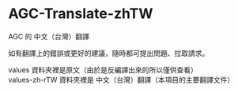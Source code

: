 # AGC-Translate-zhTW
AGC 的 中文（台灣）翻譯

如有翻譯上的錯誤或更好的建議，隨時都可提出問題、拉取請求。

values 資料夾裡是原文（由於是反編譯出來的所以僅供查看）  
values-zh-rTW 資料夾裡是 中文（台灣）翻譯（本項目的主要翻譯文件）
